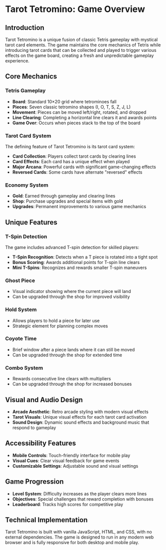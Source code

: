 # Tarot Tetromino: Game Overview

## Introduction

Tarot Tetromino is a unique fusion of classic Tetris gameplay with mystical tarot card elements. The game maintains the core mechanics of Tetris while introducing tarot cards that can be collected and played to trigger various effects on the game board, creating a fresh and unpredictable gameplay experience.

## Core Mechanics

### Tetris Gameplay

- **Board**: Standard 10×20 grid where tetrominoes fall
- **Pieces**: Seven classic tetromino shapes (I, O, T, S, Z, J, L)
- **Movement**: Pieces can be moved left/right, rotated, and dropped
- **Line Clearing**: Completing a horizontal line clears it and awards points
- **Game Over**: Occurs when pieces stack to the top of the board

### Tarot Card System

The defining feature of Tarot Tetromino is its tarot card system:

- **Card Collection**: Players collect tarot cards by clearing lines
- **Card Effects**: Each card has a unique effect when played
- **Major Arcana**: Powerful cards with significant game-changing effects
- **Reversed Cards**: Some cards have alternate "reversed" effects

### Economy System

- **Gold**: Earned through gameplay and clearing lines
- **Shop**: Purchase upgrades and special items with gold
- **Upgrades**: Permanent improvements to various game mechanics

## Unique Features

### T-Spin Detection

The game includes advanced T-spin detection for skilled players:

- **T-Spin Recognition**: Detects when a T piece is rotated into a tight spot
- **Bonus Scoring**: Awards additional points for T-spin line clears
- **Mini T-Spins**: Recognizes and rewards smaller T-spin maneuvers

### Ghost Piece

- Visual indicator showing where the current piece will land
- Can be upgraded through the shop for improved visibility

### Hold System

- Allows players to hold a piece for later use
- Strategic element for planning complex moves

### Coyote Time

- Brief window after a piece lands where it can still be moved
- Can be upgraded through the shop for extended time

### Combo System

- Rewards consecutive line clears with multipliers
- Can be upgraded through the shop for increased bonuses

## Visual and Audio Design

- **Arcade Aesthetic**: Retro arcade styling with modern visual effects
- **Tarot Visuals**: Unique visual effects for each tarot card activation
- **Sound Design**: Dynamic sound effects and background music that respond to gameplay

## Accessibility Features

- **Mobile Controls**: Touch-friendly interface for mobile play
- **Visual Cues**: Clear visual feedback for game events
- **Customizable Settings**: Adjustable sound and visual settings

## Game Progression

- **Level System**: Difficulty increases as the player clears more lines
- **Objectives**: Special challenges that reward completion with bonuses
- **Leaderboard**: Tracks high scores for competitive play

## Technical Implementation

Tarot Tetromino is built with vanilla JavaScript, HTML, and CSS, with no external dependencies. The game is designed to run in any modern web browser and is fully responsive for both desktop and mobile play.
